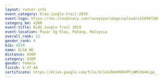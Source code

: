```yaml
---
layout: runner-info 
event_category: klau-jungle-trail-2019 
event-logo: https://res.cloudinary.com/raceyaya/image/upload/v1569072808/logo/klau-image_qwwxyw.png
category_km: 42KM 
event-title: KLAU Jungle Trail 2019 
event-location: Pasar Sg Klau, Pahang, Malaysia 
overall_rank: 12
gender_rank: 4
bib: 4259
name: ELSA NG
distance: 42KM
category: 42KM
gender: Female
finish: 6-37-46
certificate: https://drive.google.com/file/d/1vkZHmYR0hOPFjWMCX64Kige__2fzjuKC/view?usp=sharing
---
```

